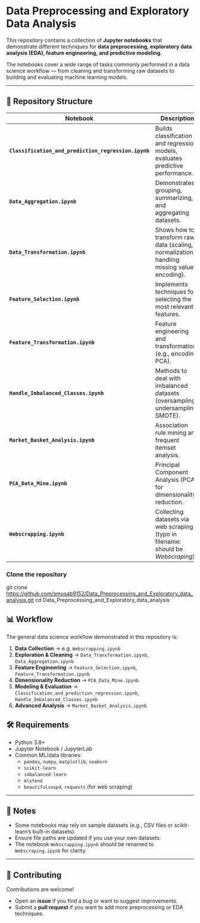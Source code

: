 # Data Preprocessing and Exploratory Data Analysis  

This repository contains a collection of **Jupyter notebooks** that demonstrate different techniques for **data preprocessing, exploratory data analysis (EDA), feature engineering, and predictive modeling**.  

The notebooks cover a wide range of tasks commonly performed in a data science workflow — from cleaning and transforming raw datasets to building and evaluating machine learning models.  

---

## 📂 Repository Structure  

| Notebook | Description |
|----------|-------------|
| **`Classification_and_prediction_regression.ipynb`** | Builds classification and regression models, evaluates predictive performance. |
| **`Data_Aggregation.ipynb`** | Demonstrates grouping, summarizing, and aggregating datasets. |
| **`Data_Transformation.ipynb`** | Shows how to transform raw data (scaling, normalization, handling missing values, encoding). |
| **`Feature_Selection.ipynb`** | Implements techniques for selecting the most relevant features. |
| **`Feature_Transformation.ipynb`** | Feature engineering and transformations (e.g., encoding, PCA). |
| **`Handle_Imbalanced_Classes.ipynb`** | Methods to deal with imbalanced datasets (oversampling, undersampling, SMOTE). |
| **`Market_Basket_Analysis.ipynb`** | Association rule mining and frequent itemset analysis. |
| **`PCA_Data_Mine.ipynb`** | Principal Component Analysis (PCA) for dimensionality reduction. |
| **`Webscrapping.ipynb`** | Collecting datasets via web scraping (typo in filename: should be *Webscraping*). |


###  Clone the repository  
git clone https://github.com/smusab9152/Data_Preprocessing_and_Exploratory_data_analysis.git
cd Data_Preprocessing_and_Exploratory_data_analysis


## 📊 Workflow  

The general data science workflow demonstrated in this repository is:  

1. **Data Collection** → e.g. `Webscrapping.ipynb`  
2. **Exploration & Cleaning** → `Data_Transformation.ipynb`, `Data_Aggregation.ipynb`  
3. **Feature Engineering** → `Feature_Selection.ipynb`, `Feature_Transformation.ipynb`  
4. **Dimensionality Reduction** → `PCA_Data_Mine.ipynb`  
5. **Modeling & Evaluation** → `Classification_and_prediction_regression.ipynb`, `Handle_Imbalanced_Classes.ipynb`  
6. **Advanced Analysis** → `Market_Basket_Analysis.ipynb`  


## 🛠️ Requirements  

- Python 3.8+  
- Jupyter Notebook / JupyterLab  
- Common ML/data libraries:  
  - `pandas`, `numpy`, `matplotlib`, `seaborn`  
  - `scikit-learn`  
  - `imbalanced-learn`  
  - `mlxtend`  
  - `beautifulsoup4`, `requests` (for web scraping)  

---

## 📌 Notes  

- Some notebooks may rely on sample datasets (e.g., CSV files or scikit-learn’s built-in datasets).  
- Ensure file paths are updated if you use your own datasets.  
- The notebook `Webscrapping.ipynb` should be renamed to `Webscraping.ipynb` for clarity.  

---

## 🤝 Contributing  

Contributions are welcome!  

- Open an **issue** if you find a bug or want to suggest improvements.  
- Submit a **pull request** if you want to add more preprocessing or EDA techniques.  

